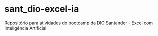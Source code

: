 # sant_dio-excel-ia
Repositório para atividades do bootcamp da DIO Santander - Excel com Inteligência Artificial

